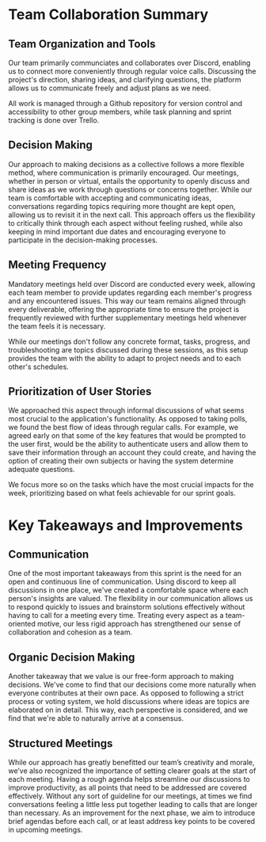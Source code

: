 # Team Collaboration Summary

## Team Organization and Tools

Our team primarily communciates and collaborates over Discord, enabling us to connect more conveniently through
regular voice calls. Discussing the project's direction, sharing ideas, and clarifying questions, the platform allows us to communicate freely
and adjust plans as we need. 

All work is managed through a Github repository for version control and accessibility to other group members, while task planning and 
sprint tracking is done over Trello.

## Decision Making

Our approach to making decisions as a collective follows a more flexible method, where communication is primarily encouraged. Our meetings,
whether in person or virtual, entails the opportunity to openly discuss and share ideas as we work through questions or concerns together. While
our team is comfortable with accepting and communicating ideas, conversations regarding topics requiring more thought are kept open, allowing
us to revisit it in the next call. This approach offers us the flexibility to critically think through each aspect without feeling rushed, while
also keeping in mind important due dates and encouraging everyone to participate in the decision-making processes.

## Meeting Frequency

Mandatory meetings held over Discord are conducted every week, allowing each team member to provide updates regarding each member's progress
and any encountered issues. This way our team remains aligned through every deliverable, offering the appropriate time to ensure the project
is frequently reviewed with further supplementary meetings held whenever the team feels it is necessary. 

While our meetings don't follow any concrete format, tasks, progress, and troubleshooting are topics discussed during these sessions, as 
this setup provides the team with the ability to adapt to project needs and to each other's schedules.

## Prioritization of User Stories

We approached this aspect through informal discussions of what seems most crucial to the application's functionality. As opposed to 
taking polls, we found the best flow of ideas through regular calls. For example, we agreed early on that some of the key features that would
be prompted to the user first, would be the ability to authenticate users and allow them to save their information through an account they could create, and having the option of creating their own subjects or having the system determine adequate questions.

We focus more so on the tasks which have the most crucial impacts for the week, prioritizing based on what feels achievable for our sprint
goals.

# Key Takeaways and Improvements

## Communication
One of the most important takeaways from this sprint is the need for an open and continuous line of communication. Using discord to keep all discussions in 
one place, we've created a comfortable space where each person's insights are valued. The flexibility in our communication allows us to 
respond quickly to issues and brainstorm solutions effectively without having to call for a meeting every time. Treating every aspect
as a team-oriented motive, our less rigid approach has strengthened our sense of collaboration and cohesion as a team.

## Organic Decision Making
Another takeaway that we value is our free-form approach to making decisions. We've come to find that our decisions come more naturally when 
everyone contributes at their own pace. As opposed to following a strict process or voting system, we hold discussions where ideas are topics
are elaborated on in detail. This way, each perspective is considered, and we find that we're able to naturally arrive at a consensus. 

## Structured Meetings
While our approach has greatly benefitted our team’s creativity and morale, we’ve also recognized the importance of setting clearer goals at the 
start of each meeting. Having a rough agenda helps streamline our discussions to improve productivity, as all points that need to be addressed
are covered effectively. Without any sort of guideline for our meetings, at times we find conversations feeling a little less put together
leading to calls that are longer than necessary. As an improvement for the next phase, we aim to introduce brief agendas before each call, or
at least address key points to be covered in upcoming meetings. 






